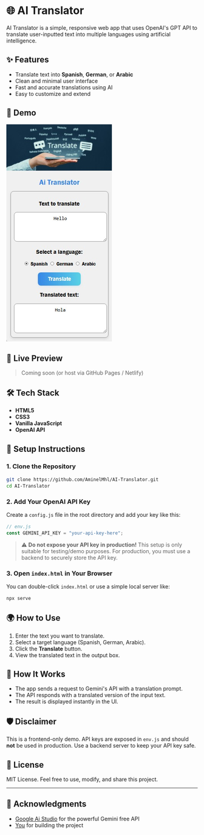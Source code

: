 # 🌐 AI Translator

AI Translator is a simple, responsive web app that uses OpenAI's GPT API to translate user-inputted text into multiple languages using artificial intelligence.

## ✨ Features

- Translate text into **Spanish**, **German**, or **Arabic**
- Clean and minimal user interface
- Fast and accurate translations using AI
- Easy to customize and extend

## 📸 Demo

![AI Translator Screenshot](screenshot.jpg) <!-- Replace with an actual screenshot if available -->

## 🚀 Live Preview

> Coming soon (or host via GitHub Pages / Netlify)

## 🛠️ Tech Stack

- **HTML5**
- **CSS3**
- **Vanilla JavaScript**
- **OpenAI API**

## 🔧 Setup Instructions

### 1. Clone the Repository

```bash
git clone https://github.com/AminelMhl/AI-Translator.git
cd AI-Translator
```

### 2. Add Your OpenAI API Key

Create a `config.js` file in the root directory and add your key like this:

```js
// env.js
const GEMINI_API_KEY = "your-api-key-here";
```

> ⚠️ **Do not expose your API key in production!** This setup is only suitable for testing/demo purposes. For production, you must use a backend to securely store the API key.

### 3. Open `index.html` in Your Browser

You can double-click `index.html` or use a simple local server like:

```bash
npx serve
```

## 🌍 How to Use

1. Enter the text you want to translate.
2. Select a target language (Spanish, German, Arabic).
3. Click the **Translate** button.
4. View the translated text in the output box.

## 🧠 How It Works

- The app sends a request to Gemini's API with a translation prompt.
- The API responds with a translated version of the input text.
- The result is displayed instantly in the UI.

## 🛡️ Disclaimer

This is a frontend-only demo. API keys are exposed in `env.js` and should **not** be used in production. Use a backend server to keep your API key safe.

## 📄 License

MIT License. Feel free to use, modify, and share this project.

---

## 🙌 Acknowledgments

- [Google Ai Studio](https://aistudio.google.com) for the powerful Gemini free API
- [You](https://github.com/AminelMhl) for building the project
